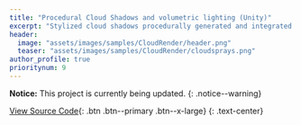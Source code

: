 ```yaml
---
title: "Procedural Cloud Shadows and volumetric lighting (Unity)"
excerpt: "Stylized cloud shadows procedurally generated and integrated with Unity default pipeline, together with raymarched volumetric light shafts (also called god rays or sunbeams)."
header:
  image: "assets/images/samples/CloudRender/header.png"
  teaser: "assets/images/samples/CloudRender/cloudsprays.png"
author_profile: true
prioritynum: 9
---
```


**Notice:** This project is currently being updated.
{: .notice--warning}

[View Source Code](https://github.com/Otaviopeixoto1/Project-Howl/tree/main/Assets/CloudRenderer){: .btn .btn--primary .btn--x-large}
{: .text-center}

